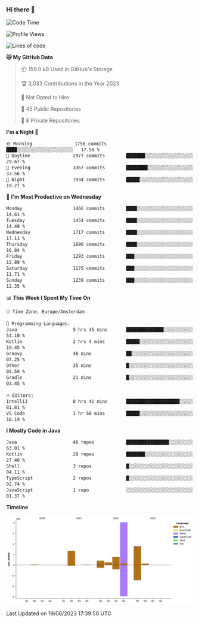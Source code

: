 ### Hi there 👋


<!--START_SECTION:waka-->
![Code Time](http://img.shields.io/badge/Code%20Time-3%2C255%20hrs%2017%20mins-blue)

![Profile Views](http://img.shields.io/badge/Profile%20Views-126-blue)

![Lines of code](https://img.shields.io/badge/From%20Hello%20World%20I%27ve%20Written-8.7%20million%20lines%20of%20code-blue)

**🐱 My GitHub Data** 

> 📦 159.0 kB Used in GitHub's Storage 
 > 
> 🏆 3,033 Contributions in the Year 2023
 > 
> 🚫 Not Opted to Hire
 > 
> 📜 45 Public Repositories 
 > 
> 🔑 8 Private Repositories 
 > 
**I'm a Night 🦉** 

```text
🌞 Morning                1756 commits        ████░░░░░░░░░░░░░░░░░░░░░   17.50 % 
🌆 Daytime                2977 commits        ███████░░░░░░░░░░░░░░░░░░   29.67 % 
🌃 Evening                3367 commits        ████████░░░░░░░░░░░░░░░░░   33.56 % 
🌙 Night                  1934 commits        █████░░░░░░░░░░░░░░░░░░░░   19.27 % 
```
📅 **I'm Most Productive on Wednesday** 

```text
Monday                   1466 commits        ████░░░░░░░░░░░░░░░░░░░░░   14.61 % 
Tuesday                  1454 commits        ████░░░░░░░░░░░░░░░░░░░░░   14.49 % 
Wednesday                1717 commits        ████░░░░░░░░░░░░░░░░░░░░░   17.11 % 
Thursday                 1690 commits        ████░░░░░░░░░░░░░░░░░░░░░   16.84 % 
Friday                   1293 commits        ███░░░░░░░░░░░░░░░░░░░░░░   12.89 % 
Saturday                 1175 commits        ███░░░░░░░░░░░░░░░░░░░░░░   11.71 % 
Sunday                   1239 commits        ███░░░░░░░░░░░░░░░░░░░░░░   12.35 % 
```


📊 **This Week I Spent My Time On** 

```text
🕑︎ Time Zone: Europe/Amsterdam

💬 Programming Languages: 
Java                     5 hrs 45 mins       ██████████████░░░░░░░░░░░   54.10 % 
Kotlin                   2 hrs 4 mins        █████░░░░░░░░░░░░░░░░░░░░   19.45 % 
Groovy                   46 mins             ██░░░░░░░░░░░░░░░░░░░░░░░   07.25 % 
Other                    35 mins             █░░░░░░░░░░░░░░░░░░░░░░░░   05.59 % 
Gradle                   21 mins             █░░░░░░░░░░░░░░░░░░░░░░░░   03.45 % 

🔥 Editors: 
IntelliJ                 8 hrs 41 mins       ████████████████████░░░░░   81.81 % 
VS Code                  1 hr 56 mins        █████░░░░░░░░░░░░░░░░░░░░   18.19 % 
```

**I Mostly Code in Java** 

```text
Java                     46 repos            ████████████████░░░░░░░░░   63.01 % 
Kotlin                   20 repos            ███████░░░░░░░░░░░░░░░░░░   27.40 % 
Shell                    3 repos             █░░░░░░░░░░░░░░░░░░░░░░░░   04.11 % 
TypeScript               2 repos             █░░░░░░░░░░░░░░░░░░░░░░░░   02.74 % 
JavaScript               1 repo              ░░░░░░░░░░░░░░░░░░░░░░░░░   01.37 % 
```



**Timeline**

![Lines of Code chart](https://raw.githubusercontent.com/powercasgamer/powercasgamer/master/assets/bar_graph.png)


 Last Updated on 19/06/2023 17:39:50 UTC
<!--END_SECTION:waka-->

